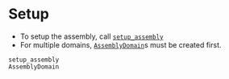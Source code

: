 # Setup
* To setup the assembly, call [`setup_assembly`](@ref)
* For multiple domains, [`AssemblyDomain`](@ref)s must be created first.

```@docs
setup_assembly
AssemblyDomain
```
